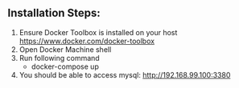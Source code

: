 Installation Steps:
------------------
1. Ensure Docker Toolbox is installed on your host
     https://www.docker.com/docker-toolbox
2. Open Docker Machine shell
3. Run following command
   - docker-compose up
4. You should be able to access mysql: http://192.168.99.100:3380
   
